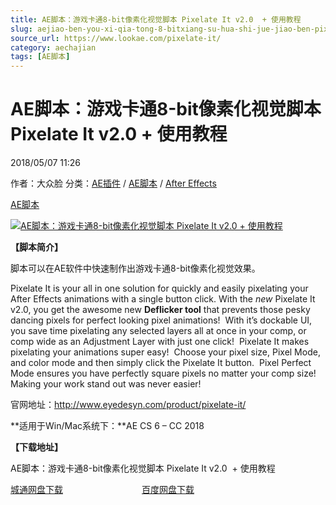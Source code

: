 ```yaml
---
title: AE脚本：游戏卡通8-bit像素化视觉脚本 Pixelate It v2.0  + 使用教程
slug: aejiao-ben-you-xi-qia-tong-8-bitxiang-su-hua-shi-jue-jiao-ben-pixelate-it-v2-0-shi-yong-jiao-cheng
source_url: https://www.lookae.com/pixelate-it/
category: aechajian
tags: [AE脚本]
---
```

# AE脚本：游戏卡通8-bit像素化视觉脚本 Pixelate It v2.0 + 使用教程

2018/05/07 11:26

作者：大众脸
分类：[AE插件](https://www.lookae.com/after-effects/aechajian/) / [AE脚本](https://www.lookae.com/after-effects/aescripts/) / [After Effects](https://www.lookae.com/after-effects/)

[AE脚本](https://www.lookae.com/tag/ae%e8%84%9a%e6%9c%ac/)

[![AE脚本：游戏卡通8-bit像素化视觉脚本 Pixelate It v2.0  + 使用教程](https://www.lookae.com/wp-content/uploads/2018/05/Pixelate-It.jpg "AE脚本：游戏卡通8-bit像素化视觉脚本 Pixelate It v2.0  + 使用教程-LookAE.com")](https://www.lookae.com/wp-content/uploads/2018/05/Pixelate-It.jpg)

**【脚本简介】**

脚本可以在AE软件中快速制作出游戏卡通8-bit像素化视觉效果。

Pixelate It is your all in one solution for quickly and easily pixelating your After Effects animations with a single button click. With the *new* Pixelate It v2.0, you get the awesome new **Deflicker tool** that prevents those pesky dancing pixels for perfect looking pixel animations!  With it’s dockable UI, you save time pixelating any selected layers all at once in your comp, or comp wide as an Adjustment Layer with just one click!  Pixelate It makes pixelating your animations super easy!  Choose your pixel size, Pixel Mode, and color mode and then simply click the Pixelate It button.  Pixel Perfect Mode ensures you have perfectly square pixels no matter your comp size!  Making your work stand out was never easier!

官网地址：http://www.eyedesyn.com/product/pixelate-it/

**适用于Win/Mac系统下：**AE CS 6 – CC 2018

**【下载地址】**

AE脚本：游戏卡通8-bit像素化视觉脚本 Pixelate It v2.0  + 使用教程

[城通网盘下载](https://lookae.ctfile.com/fs/680462-289656289)                                [百度网盘下载](https://pan.baidu.com/s/1sQjN2S6cl3Tkw2PPEaMpCA)
